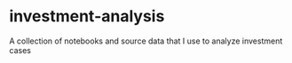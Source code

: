 # investment-analysis
A collection of notebooks and source data that I use to analyze investment cases
